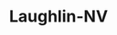 ---
title: Laughlin-NV
slug: laughlin-nv
f_state:
- cms/state/nevada.md
f_locations:
- cms/payday-loan/all-check-cashing-3718.md
- cms/payday-loan/all-check-cashing-3719.md
- cms/payday-loan/lendnation-20349.md
- cms/payday-loan/security-postal-of-nevada-26284.md
- cms/payday-loan/security-postal-of-nevada-26285.md
updated-on: '2024-05-30T13:41:28.615Z'
created-on: '2024-05-30T13:41:28.615Z'
published-on: '2024-05-30T13:54:32.469Z'
f_city: Laughlin
layout: '[city].html'
tags: city
---